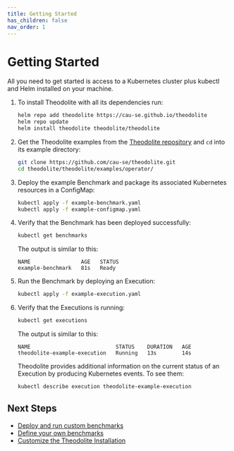 ```yaml
---
title: Getting Started
has_children: false
nav_order: 1
---
```


# Getting Started

All you need to get started is access to a Kubernetes cluster plus kubectl and Helm installed on your machine.

<!--### Installation-->

1. To install Theodolite with all its dependencies run:

    ```sh
    helm repo add theodolite https://cau-se.github.io/theodolite
    helm repo update
    helm install theodolite theodolite/theodolite
    ```

1. Get the Theodolite examples from the [Theodolite repository](https://github.com/cau-se/theodolite) and `cd` into its example directory:

    ```sh
    git clone https://github.com/cau-se/theodolite.git
    cd theodolite/theodolite/examples/operator/
    ```

1. Deploy the example Benchmark and package its associated Kubernetes resources in a ConfigMap:

    ```sh
    kubectl apply -f example-benchmark.yaml
    kubectl apply -f example-configmap.yaml
    ```

1. Verify that the Benchmark has been deployed successfully:

    ```sh
    kubectl get benchmarks
    ```

    The output is similar to this:

    ```
    NAME                AGE   STATUS
    example-benchmark   81s   Ready
    ```

1. Run the Benchmark by deploying an Execution:

    ```sh
    kubectl apply -f example-execution.yaml 
    ```

1. Verify that the Executions is running:

    ```sh
    kubectl get executions
    ```

    The output is similar to this:

    ```
    NAME                           STATUS    DURATION   AGE
    theodolite-example-execution   Running   13s        14s
    ```

    Theodolite provides additional information on the current status of an Execution by producing Kubernetes events. To see them:

    ```sh
    kubectl describe execution theodolite-example-execution
    ```

## Next Steps

* [Deploy and run custom benchmarks](running-benchmarks)
* [Define your own benchmarks](creating-a-benchmark)
* [Customize the Theodolite Installation](installation)
